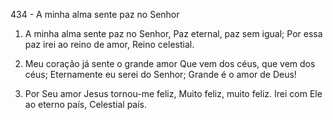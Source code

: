 434 - A minha alma sente paz no Senhor

1. A minha alma sente paz no Senhor,
   Paz eternal, paz sem igual;
   Por essa paz irei ao reino de amor,
   Reino celestial.

2. Meu coração já sente o grande amor
   Que vem dos céus, que vem dos céus;
   Eternamente eu serei do Senhor;
   Grande é o amor de Deus!

3. Por Seu amor Jesus tornou-me feliz,
   Muito feliz, muito feliz.
   Irei com Ele ao eterno país,
   Celestial país.
